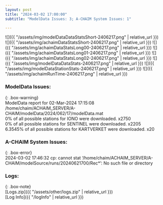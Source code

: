 ```yaml
---
layout: post
title: "2024-03-02 17:00:00"
subtitle: "ModelData Issues: 3; A-CHAIM System Issues: 1"

---
```


![]({{ "/assets/img/modelDataDataStatsShort-2406217.png" | relative_url }})
![]({{ "/assets/img/achaimDataStatsShort-2406217.png" | relative_url }})
![]({{ "/assets/img/achaimDataStatsLong00-2406217.png" | relative_url }})
![]({{ "/assets/img/achaimDataStatsLong01-2406217.png" | relative_url }})
![]({{ "/assets/img/achaimDataStatsLong02-2406217.png" | relative_url }})
![]({{ "/assets/img/modelDataDataStats-2406217.png" | relative_url }})
![]({{ "/assets/img/modelDataStationStats-2406217.png" | relative_url }})
![]({{ "/assets/img/achaimRunTime-2406217.png" | relative_url }})


### ModelData Issues:  
  
{: .box-warning}  
 ModelData report for 02-Mar-2024 17:15:08   
 /home/chaim/ACHAIM_SERVER/A-CHAIM/modelData/2024/062/17/modelData.mat   
 0% of all possible stations for IONO were downloaded. x2750   
 0% of all possible stations for SENTINEL were downloaded. x2205   
 6.3545% of all possible stations for KARTVERKET were downloaded. x20   
  
### A-CHAIM System Issues:  
  
{: .box-error}  
2024-03-02 17:46:32 cp: cannot stat ‘/home/chaim/ACHAIM_SERVER/A-CHAIM/modelSource/runs/20240621700/Rec*’: No such file or directory  

### Logs:  
  
{: .box-note}  
[Logs.zip]({{ "/assets/other/logs.zip" | relative_url }})  
[Log Info]({{ "/logInfo" | relative_url }})  
